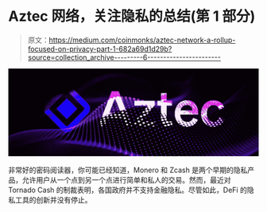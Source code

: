 # Aztec 网络，关注隐私的总结(第 1 部分)

> 原文：<https://medium.com/coinmonks/aztec-network-a-rollup-focused-on-privacy-part-1-682a69d1d29b?source=collection_archive---------6----------------------->

![](img/771cc324d0fadd1cf6fb8286f047f30d.png)

非常好的密码阅读器，你可能已经知道，Monero 和 Zcash 是两个早期的隐私产品，允许用户从一个点到另一个点进行简单和私人的交易。然而，最近对 Tornado Cash 的制裁表明，各国政府并不支持金融隐私。尽管如此，DeFi 的隐私工具的创新并没有停止。